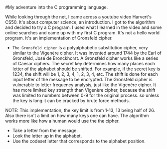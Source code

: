#My adventure into the C programming language.

While looking through the net, I came across a youtube video Harvert's CS50. It's about computer science, an introduction. I got to the algorithm and decided to try a C program. I used what I learned in the video and some online searches and came up with my first C program. It's not a hello world program. It's an implementation of Gronsfeld cipher.

- `The Gronsfeld cipher`
Is a polyalphabetic substitution cipher, very similar to the Vigenère cipher. It was invented around 1744 by the Earl of Gronsfeld, José de Bronckhorst. A Gronsfeld cipher works like a series of Caesar ciphers. The secret key determines how many places each letter of the alphabet should be shifted. For example, if the secret key is 1234, the shift will be 1, 2, 3, 4, 1, 2, 3, 4, etc. The shift is done for each input letter of the message to be encrypted. The Gronsfeld cipher is vulnerable to letter frequency analysis, just like the Vigenère cipher. It has more limited key strength than Vigenère cipher, because the shift was limited to numbers between 0-9 for the original process. so unless the key is long it can be cracked by brute force methods.

NOTE: This implementation, the key limit is from 1-13, 13 being half of 26. Also there isn't a limit on how many keys one can have. The algorithm works more like how a human would use the the cipher.

- Take a letter from the message. 
- Look the letter up in the alphabet. 
- Use the codeset letter that corresponds to the alphabet position.

